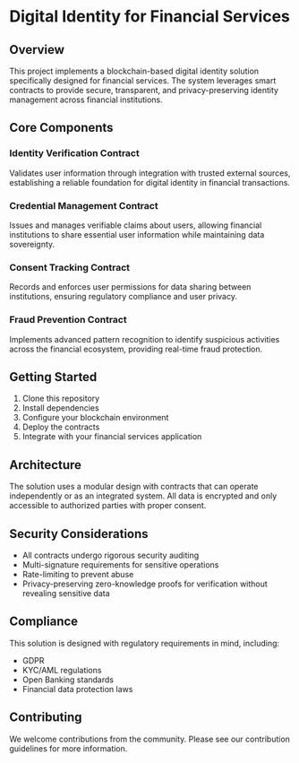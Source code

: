 # Digital Identity for Financial Services

## Overview
This project implements a blockchain-based digital identity solution specifically designed for financial services. The system leverages smart contracts to provide secure, transparent, and privacy-preserving identity management across financial institutions.

## Core Components

### Identity Verification Contract
Validates user information through integration with trusted external sources, establishing a reliable foundation for digital identity in financial transactions.

### Credential Management Contract
Issues and manages verifiable claims about users, allowing financial institutions to share essential user information while maintaining data sovereignty.

### Consent Tracking Contract
Records and enforces user permissions for data sharing between institutions, ensuring regulatory compliance and user privacy.

### Fraud Prevention Contract
Implements advanced pattern recognition to identify suspicious activities across the financial ecosystem, providing real-time fraud protection.

## Getting Started
1. Clone this repository
2. Install dependencies
3. Configure your blockchain environment
4. Deploy the contracts
5. Integrate with your financial services application

## Architecture
The solution uses a modular design with contracts that can operate independently or as an integrated system. All data is encrypted and only accessible to authorized parties with proper consent.

## Security Considerations
- All contracts undergo rigorous security auditing
- Multi-signature requirements for sensitive operations
- Rate-limiting to prevent abuse
- Privacy-preserving zero-knowledge proofs for verification without revealing sensitive data

## Compliance
This solution is designed with regulatory requirements in mind, including:
- GDPR
- KYC/AML regulations
- Open Banking standards
- Financial data protection laws

## Contributing
We welcome contributions from the community. Please see our contribution guidelines for more information.
